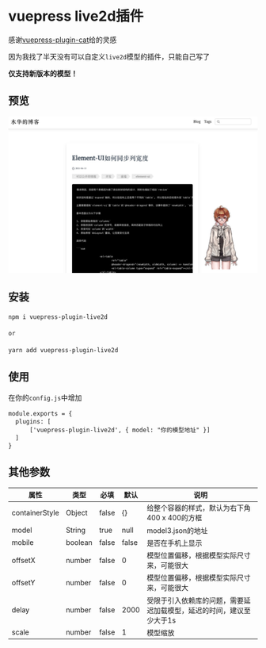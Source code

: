 # vuepress live2d插件

感谢[vuepress-plugin-cat](https://github.com/QiShaoXuan/vuepress-plugin-cat/blob/master/cat.vue)给的灵感

因为我找了半天没有可以自定义`live2d`模型的插件，只能自己写了

**仅支持新版本的模型！**

## 预览
![预览DEMO](./demo.jpg)

## 安装
```bash
npm i vuepress-plugin-live2d

or

yarn add vuepress-plugin-live2d
```

## 使用
在你的`config.js`中增加
```
module.exports = {
  plugins: [
      ['vuepress-plugin-live2d', { model: "你的模型地址" }]
  ]
}
```

## 其他参数
| 属性           | 类型    | 必填  | 默认  | 说明                                                                 |
|----------------|---------|-------|-------|----------------------------------------------------------------------|
| containerStyle | Object  | false | {}    | 给整个容器的样式，默认为右下角400 x 400的方框                        |
| model          | String  | true  | null  | model3.json的地址                                                    |
| mobile         | boolean | false | false | 是否在手机上显示                                                     |
| offsetX        | number  | false | 0     | 模型位置偏移，根据模型实际尺寸来，可能很大                           |
| offsetY        | number  | false | 0     | 模型位置偏移，根据模型实际尺寸来，可能很大                           |
| delay          | number  | false | 2000  | 受限于引入依赖库的问题，需要延迟加载模型，延迟的时间，建议至少大于1s |
| scale          | number  | false | 1     | 模型缩放                                                             |



